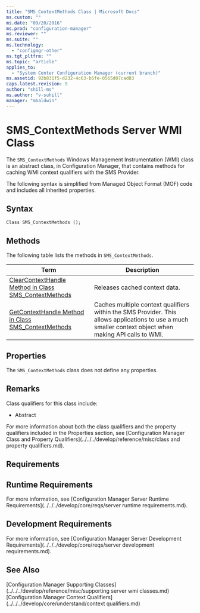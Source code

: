 ```yaml
---
title: "SMS_ContextMethods Class | Microsoft Docs"
ms.custom: ""
ms.date: "09/20/2016"
ms.prod: "configuration-manager"
ms.reviewer: ""
ms.suite: ""
ms.technology:
  - "configmgr-other"
ms.tgt_pltfrm: ""
ms.topic: "article"
applies_to:
  - "System Center Configuration Manager (current branch)"
ms.assetid: 92b831f5-d232-4c63-b5fe-0565d07cad83
caps.latest.revision: 9
author: "shill-ms"
ms.author: "v-suhill"
manager: "mbaldwin"
---
```

# SMS_ContextMethods Server WMI Class
The `SMS_ContextMethods` Windows Management Instrumentation (WMI) class is an abstract class, in Configuration Manager, that contains methods for caching WMI context qualifiers with the SMS Provider.  

 The following syntax is simplified from Managed Object Format (MOF) code and includes all inherited properties.  

## Syntax  

```  
Class SMS_ContextMethods ();  
```  

## Methods  
 The following table lists the methods in `SMS_ContextMethods`.  

|Term|Description|  
|----------|-----------------|  
|[ClearContextHandle Method in Class SMS_ContextMethods](../../../develop/reference/misc/clearcontexthandle-method-in-class-sms_contextmethods.md)|Releases cached context data.|  
|[GetContextHandle Method in Class SMS_ContextMethods](../../../develop/reference/misc/getcontexthandle-method-in-class-sms_contextmethods.md)|Caches multiple context qualifiers within the SMS Provider. This allows applications to use a much smaller context object when making API calls to WMI.|  

## Properties  
 The `SMS_ContextMethods` class does not define any properties.  

## Remarks  
 Class qualifiers for this class include:  

-   Abstract  

 For more information about both the class qualifiers and the property qualifiers included in the Properties section, see [Configuration Manager Class and Property Qualifiers](../../../develop/reference/misc/class and property qualifiers.md).  

## Requirements  

## Runtime Requirements  
 For more information, see [Configuration Manager Server Runtime Requirements](../../../develop/core/reqs/server runtime requirements.md).  

## Development Requirements  
 For more information, see [Configuration Manager Server Development Requirements](../../../develop/core/reqs/server development requirements.md).  

## See Also  
 [Configuration Manager Supporting Classes](../../../develop/reference/misc/supporting server wmi classes.md)   
 [Configuration Manager Context Qualifiers](../../../develop/core/understand/context qualifiers.md)
